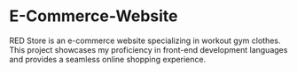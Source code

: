 # E-Commerce-Website
RED Store is an e-commerce website specializing in workout gym clothes. This project showcases my proficiency in front-end development languages and provides a seamless online shopping experience. 
